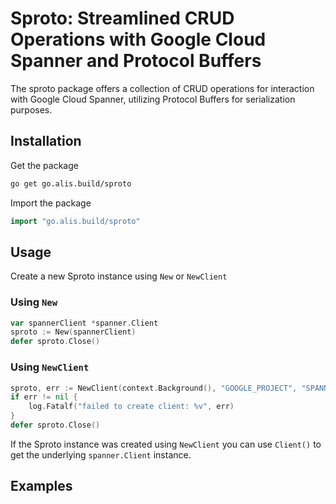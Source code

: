 # Sproto: Streamlined CRUD Operations with Google Cloud Spanner and Protocol Buffers

The sproto package offers a collection of CRUD operations for interaction with Google Cloud Spanner, utilizing Protocol Buffers for serialization purposes.

## Installation

Get the package

```bash
go get go.alis.build/sproto
```

Import the package

```go
import "go.alis.build/sproto"
```

## Usage

Create a new Sproto instance using `New` or `NewClient`

### Using `New`

```go
var spannerClient *spanner.Client
sproto := New(spannerClient)
defer sproto.Close()
```

### Using `NewClient`

```go
sproto, err := NewClient(context.Background(), "GOOGLE_PROJECT", "SPANNER_INSTANCE", "SPANNER_DATABASE")
if err != nil {
    log.Fatalf("failed to create client: %v", err)
}
defer sproto.Close()
```

If the Sproto instance was created using `NewClient` you can use `Client()` to get the underlying `spanner.Client` instance.

## Examples